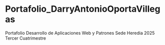 # Portafolio_DarryAntonioOportaVillegas
Portafolio Desarrollo de Aplicaciones Web y Patrones Sede Heredia 2025 Tercer Cuatrimestre
